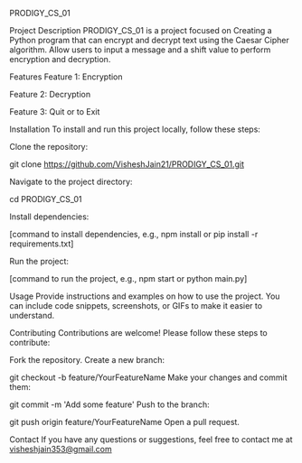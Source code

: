 PRODIGY_CS_01

Project Description
PRODIGY_CS_01 is a project focused on Creating a Python program that can encrypt and decrypt text using the Caesar Cipher algorithm. Allow users to input a message and a shift value to perform encryption and decryption.

Features
Feature 1: Encryption

Feature 2: Decryption

Feature 3: Quit or to Exit

Installation
To install and run this project locally, follow these steps:

Clone the repository:

git clone https://github.com/VisheshJain21/PRODIGY_CS_01.git

Navigate to the project directory:

cd PRODIGY_CS_01

Install dependencies:


[command to install dependencies, e.g., npm install or pip install -r requirements.txt]

Run the project:

[command to run the project, e.g., npm start or python main.py]

Usage
Provide instructions and examples on how to use the project. You can include code snippets, screenshots, or GIFs to make it easier to understand.

Contributing
Contributions are welcome! Please follow these steps to contribute:

Fork the repository.
Create a new branch:

git checkout -b feature/YourFeatureName
Make your changes and commit them:

git commit -m 'Add some feature'
Push to the branch:

git push origin feature/YourFeatureName
Open a pull request.

Contact
If you have any questions or suggestions, feel free to contact me at visheshjain353@gmail.com
